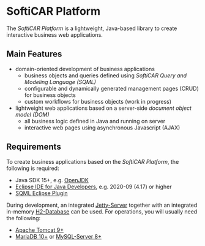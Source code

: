 # SoftiCAR Platform

The _SoftiCAR Platform_ is a lightweight, Java-based library to create interactive business web applications.

## Main Features

- domain-oriented development of business applications
  - business objects and queries defined using _SoftiCAR Query and Modeling Language (SQML)_
  - configurable and dynamically generated management pages (CRUD) for business objects
  - custom workflows for business objects (work in progress)
- lightweight web applications based on a server-side _document object model (DOM)_
  - all business logic defined in Java and running on server
  - interactive web pages using asynchronous Javascript (AJAX)

## Requirements

To create business applications based on the _SoftiCAR Platform_, the following is required:

- Java SDK 15+, e.g. [OpenJDK](https://adoptopenjdk.net/)
- [Eclipse IDE for Java Developers](https://www.eclipse.org/downloads/packages/), e.g. 2020-09 (4.17) or higher
- [SQML Eclipse Plugin](https://github.com/Prevent-DEV/com.softicar.sqml)

During development, an integrated [Jetty-Server](https://www.eclipse.org/jetty/) together with an integrated in-memory [H2-Database](https://www.h2database.com/html/main.html) can be used. For operations, you will usually need the following:

- [Apache Tomcat 9+](http://tomcat.apache.org/)
- [MariaDB  10+](https://mariadb.org/) or [MySQL-Server 8+](https://dev.mysql.com/downloads/mysql/)
